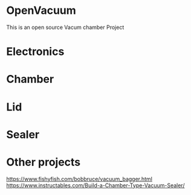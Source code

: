 # OpenVacuum
This is an open source Vacum chamber Project



# Electronics

# Chamber 

# Lid

# Sealer

# Other projects

https://www.fishyfish.com/bobbruce/vacuum_bagger.html
https://www.instructables.com/Build-a-Chamber-Type-Vacuum-Sealer/
